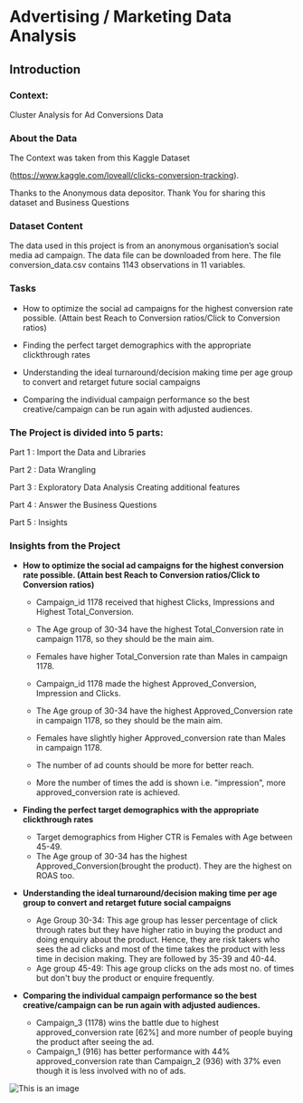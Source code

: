 # Advertising / Marketing Data Analysis

## Introduction
### Context:
Cluster Analysis for Ad Conversions Data

### About the Data 
The Context was taken from this Kaggle Dataset <p>(https://www.kaggle.com/loveall/clicks-conversion-tracking).</p> Thanks to the Anonymous data depositor. Thank You for sharing this dataset and Business Questions

### Dataset Content
The data used in this project is from an anonymous organisation’s social media ad campaign. The data file can be downloaded from here. The file conversion_data.csv contains 1143 observations in 11 variables. 

### Tasks

 * How to optimize the social ad campaigns for the highest conversion rate possible. (Attain best Reach to Conversion ratios/Click to Conversion ratios)

 * Finding the perfect target demographics with the appropriate clickthrough rates

 * Understanding the ideal turnaround/decision making time per age group to convert and retarget future social campaigns

 * Comparing the individual campaign performance so the best creative/campaign can be run again with adjusted audiences.

### The Project is divided into 5 parts:

Part 1 : Import the Data and Libraries

Part 2 : Data Wrangling

Part 3 : Exploratory Data Analysis
	 Creating additional features

Part 4 : Answer the Business Questions

Part 5 : Insights 

### Insights from the Project
 - **How to optimize the social ad campaigns for the highest conversion rate possible. (Attain best Reach to Conversion ratios/Click to Conversion ratios)**
    - Campaign_id 1178 received that highest Clicks, Impressions and Highest Total_Conversion.
    - The Age group of 30-34 have the highest Total_Conversion rate in campaign 1178, so they should be the main aim.
    - Females have higher Total_Conversion rate than Males in campaign 1178.
    
    - Campaign_id 1178 made the highest Approved_Conversion, Impression and Clicks.
    - The Age group of 30-34 have the highest Approved_Conversion rate in campaign 1178, so they should be the main aim.
    - Females have slightly higher Approved_conversion rate than Males in campaign 1178.

    - The number of ad counts should be more for better reach.
    - More the number of times the add is shown i.e. "impression", more approved_conversion rate is achieved.


 - **Finding the perfect target demographics with the appropriate clickthrough rates**
    - Target demographics from Higher CTR is Females with Age between 45-49.
    - The Age group of 30-34 has the highest Approved_Conversion(brought the product). They are the highest on ROAS too.


 - **Understanding the ideal turnaround/decision making time per age group to convert and retarget future social campaigns**

    - Age Group 30-34: This age group has lesser percentage of click through rates but they have higher ratio in buying the product and doing enquiry about the product. Hence, they are risk takers who sees the ad clicks and most of the time takes the product with less time in decision making. They are followed by 35-39 and 40-44.
    - Age group 45-49: This age group clicks on the ads most no. of times but don't buy the product or enquire frequently.


 - **Comparing the individual campaign performance so the best creative/campaign can be run again with adjusted audiences.**

   - Campaign_3 (1178) wins the battle due to highest approved_conversion rate [62%] and more number of people buying the product after seeing the ad.
   - Campaign_1 (916) has better performance with 44% approved_conversion rate than Campaign_2 (936) with 37% even though it is less involved with no of ads.

![This is an image](https://myoctocat.com/assets/images/base-octocat.svg)

